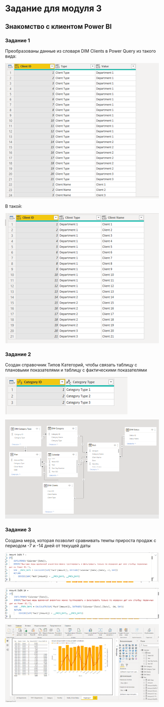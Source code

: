 # Задание для модуля 3

## Знакомство с клиентом Power BI

### Задание 1
Преобразованы данные из словаря DIM Clients в Power Query из такого вида:

![alt text](https://github.com/AnastasiaAvakimova/DE-101/blob/main/Module3/images/task1.1.PNG)

В такой:

![alt text](https://github.com/AnastasiaAvakimova/DE-101/blob/main/Module3/images/task1.2.PNG)

### Задание 2
Создан справочник Типов Категорий, чтобы связать таблицу с плановыми показателями и таблицу с фактическими показателями

![alt text](https://github.com/AnastasiaAvakimova/DE-101/blob/main/Module3/images/task2.1.PNG)

![alt text](https://github.com/AnastasiaAvakimova/DE-101/blob/main/Module3/images/task2.2.PNG)

### Задание 3
Создана мера, которая позволит сравнивать темпы прироста продаж с периодом -7 и -14 дней от текущей даты

![alt text](https://github.com/AnastasiaAvakimova/DE-101/blob/main/Module3/images/task3.1.PNG)

![alt text](https://github.com/AnastasiaAvakimova/DE-101/blob/main/Module3/images/task3.2.PNG)

![alt text](https://github.com/AnastasiaAvakimova/DE-101/blob/main/Module3/images/task3.3.PNG)
